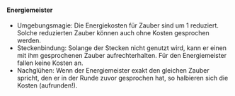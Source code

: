 #### Energiemeister

* Umgebungsmagie: Die Energiekosten für Zauber sind um 1 reduziert. Solche reduzierten Zauber können auch ohne Kosten
gesprochen werden.
* Steckenbindung: Solange der Stecken nicht genutzt wird, kann er einen mit ihm gesprochenen Zauber aufrechterhalten.
Für den Energiemeister fallen keine Kosten an.
* Nachglühen: Wenn der Energiemeister exakt den gleichen Zauber spricht, den er in der Runde zuvor gesprochen hat, so
halbieren sich die Kosten (aufrunden!).
